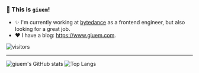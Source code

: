 ### 👋 This is `giuem`!

* ✨ I'm currently working at [bytedance](https://www.bytedance.com/en/) as a frontend engineer, but also looking for a great job.
* ❤️ I have a blog: https://www.giuem.com.

![visitors](https://visitor-badge.glitch.me/badge?page_id=github.giuem)

<!--
**giuem/giuem** is a ✨ _special_ ✨ repository because its `README.md` (this file) appears on your GitHub profile.

Here are some ideas to get you started:

- 🔭 I’m currently working on ...
- 🌱 I’m currently learning ...
- 👯 I’m looking to collaborate on ...
- 🤔 I’m looking for help with ...
- 💬 Ask me about ...
- 📫 How to reach me: ...
- 😄 Pronouns: ...
- ⚡ Fun fact: ...
-->

---------

![giuem's GitHub stats](https://github-readme-stats.vercel.app/api?username=giuem&count_private=true&show_icons=true&theme=dark)
![Top Langs](https://github-readme-stats.vercel.app/api/top-langs/?username=giuem&layout=compact&theme=dark&hide=html,assembly&langs_count=8)

